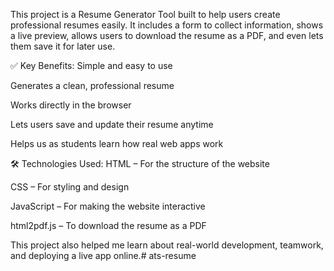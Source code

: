 This project is a Resume Generator Tool built to help users create professional resumes easily. It includes a form to collect information, shows a live preview, allows users to download the resume as a PDF, and even lets them save it for later use.

✅ Key Benefits:
Simple and easy to use

Generates a clean, professional resume

Works directly in the browser

Lets users save and update their resume anytime

Helps us as students learn how real web apps work

🛠 Technologies Used:
HTML – For the structure of the website

CSS – For styling and design

JavaScript – For making the website interactive

html2pdf.js – To download the resume as a PDF


This project also helped me learn about real-world development, teamwork, and deploying a live app online.# ats-resume
